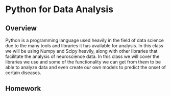 # Python for Data Analysis

## Overview 

Python is a programming language used heavily in the field of data science due to the many tools and libraries it has available for analysis. In this class we will be using Numpy and Scipy heavily, along with other libraries that facilitate the analysis of neuroscience data. In this class we will cover the libraries we use and some of the functionality we can get from them to be able to analyze data and even create our own models to predict the onset of certain diseases. 


## Homework
